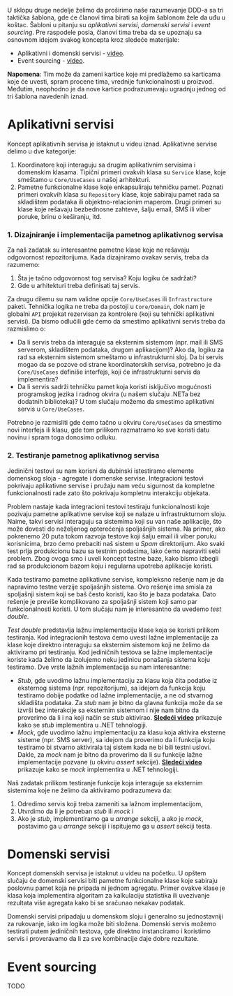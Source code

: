 U sklopu druge nedelje želimo da proširimo naše razumevanje DDD-a sa tri taktička šablona, gde će članovi tima birati sa kojim šablonom žele da uđu u koštac. Šabloni u pitanju su _aplikativni servisi_, _domenski servisi_ i _event sourcing_. Pre raspodele posla, članovi tima treba da se upoznaju sa osnovnom idejom svakog koncepta kroz sledeće materijale:

- Aplikativni i domenski servisi - [video](https://youtu.be/Y8I4THKo9HA).
- Event sourcing - [video](https://youtu.be/cTMG3QB7Lys).

**Napomena**: Tim može da zameni kartice koje mi predlažemo sa karticama koje će uvesti, spram procene tima, vrednije funkcionalnosti u proizvod. Međutim, neophodno je da nove kartice podrazumevaju ugradnju jednog od tri šablona navedenih iznad.

# Aplikativni servisi
Koncept aplikativnih servisa je istaknut u videu iznad. Aplikativne servise delimo u dve kategorije:

1. Koordinatore koji interaguju sa drugim aplikativnim servisima i domenskim klasama. Tipični primeri ovakvih klasa su `Service` klase, koje smeštamo u `Core/UseCases` u našoj arhitekturi.
2. Pametne funkcionalne klase koje enkapsuliraju tehničku pamet. Poznati primeri ovakvih klasa su `Repository` klase, koje sabiraju pamet rada sa skladištem podataka ili objektno-relacionim maperom. Drugi primeri su klase koje rešavaju bezbednosne zahteve, šalju email, SMS ili viber poruke, brinu o keširanju, itd.

### 1. Dizajniranje i implementacija pametnog aplikativnog servisa
Za naš zadatak su interesantne pametne klase koje ne rešavaju odgovornost repozitorijuma. Kada dizajniramo ovakav servis, treba da razumemo:

1. Šta je tačno odgovornost tog servisa? Koju logiku će sadržati?
2. Gde u arhitekturi treba definisati taj servis.

Za drugu dilemu su nam validne opcije `Core/UseCases` ili `Infrastructure` paketi. Tehnička logika ne treba da postoji u `Core/Domain`, dok nam je globalni `API` projekat rezervisan za kontrolere (koji su tehnički aplikativni servisi). Da bismo odlučili gde ćemo da smestimo aplikativni servis treba da razmislimo o:

- Da li servis treba da interaguje sa eksternim sistemom (npr. mail ili SMS serverom, skladištem podataka, drugom aplikacijom)? Ako da, logiku za rad sa eksternim sistemom smeštamo u infrastrukturni sloj. Da bi servis mogao da se pozove od strane koordinatorskih servisa, potrebno je da `Core/UseCases` definiše interfejs, koji će infrastrukturni servis da implementira?
- Da li servis sadrži tehničku pamet koja koristi isključivo mogućnosti programskog jezika i radnog okvira (u našem slučaju .NETa bez dodatnih biblioteka)? U tom slučaju možemo da smestimo aplikativni servis u `Core/UseCases`.

Potrebno je razmisliti gde ćemo tačno u okviru `Core/UseCases` da smestimo novi interfejs ili klasu, gde tom prilikom razmatramo ko sve koristi datu novinu i spram toga donosimo odluku.

### 2. Testiranje pametnog aplikativnog servisa
Jedinični testovi su nam korisni da dubinski istestiramo elemente domenskog sloja - agregate i domenske servise. Integracioni testovi  pokrivaju aplikativne servise i pružaju nam veću sigurnost da kompletne funkcionalnosti rade zato što pokrivaju kompletnu interakciju objekata.

Problem nastaje kada integracioni testovi testiraju funkcionalnosti koje pozivaju pametne aplikativne servise koji se nalaze u infrastrukturnom sloju. Naime, takvi servisi interaguju sa sistemima koji su van naše aplikacije, što može dovesti do neželjenog opterećenja spoljašnjih sistema. Na primer, ako pokrenemo 20 puta tokom razvoja testove koji šalju email ili viber poruku korisnicima, brzo ćemo prebaciti naš sistem u _Spam_ direktorijum. Ako svaki test prlja produkcionu bazu sa testnim podacima, lako ćemo napraviti sebi problem. Zbog ovoga smo i uveli koncept testne baze, kako bismo izbegli rad sa produkcionom bazom koju i regularna upotreba aplikacije koristi.

Kada testiramo pametne aplikativne servise, kompleksno rešenje nam je da napravimo testne verzije spoljašnjih sistema. Ovo rešenje ima smisla za spoljašnji sistem koji se baš često koristi, kao što je baza podataka. Dato rešenje je previše komplikovano za spoljašnji sistem koji samo par funkcionalnosti koristi. U tom slučaju nam je interesantno da uvedemo _test double_.

_Test double_ predstavlja lažnu implementaciju klase koja se koristi prilikom testiranja. Kod integracionih testova ćemo uvesti lažne implementacije za klase koje direktno interaguju sa eksternim sistemom koji ne želimo da aktiviramo pri testiranju. Kod jediničnih testova se lažne implementacije koriste kada želimo da izolujemo neku jedinicu ponašanja sistema koju testiramo. Dve vrste lažnih implementacija su nam interesantne:

- _Stub_, gde uvodimo lažnu implementaciju za klasu koja čita podatke iz eksternog sistema (npr. repozitorijum), sa idejom da funkcija koju testiramo dobije podatke od lažne implementacije, a ne od stvarnog skladišta podataka. Za _stub_ nam je bitno da glavna funkcija može da se izvrši bez interakcije sa eksternim sistemom i nije nam bitno da proverimo da li i na koji način se _stub_ aktivirao. **[Sledeći video](https://www.youtube.com/watch?v=iQJ448L5sdE)** prikazuje kako se _stub_ implementira u .NET tehnologiji.
- _Mock_, gde uvodimo lažnu implementaciju za klasu koja aktivira eksterne sisteme (npr. SMS server), sa idejom da proverimo da li funkcija koju testiramo bi stvarno aktivirala taj sistem kada ne bi bili testni uslovi. Dakle, za _mock_ nam je bitno da proverimo da li su funkcije lažne implementacije pozvane (u okviru _assert_ sekcije). **[Sledeći video](https://www.youtube.com/watch?v=Qn2rYN6vNHo)** prikazuje kako se _mock_ implementira u .NET tehnologiji.

Naš zadatak prilikom testiranje funkcije koja interaguje sa eksternim sistemima koje ne želimo da aktiviramo podrazumeva da:

1. Odredimo servis koji treba zameniti sa lažnom implementacijom,
2. Utvrdimo da li je potreban _stub_ ili _mock_ i
3. Ako je _stub_, implementiramo ga u _arrange_ sekciji, a ako je _mock_, postavimo ga u _arrange_ sekciji i ispitujemo ga u _assert_ sekciji testa.

# Domenski servisi
Koncept domenskih servisa je istaknut u videu na početku. U opštem slučaju će domenski servisi biti pametne funkcionalne klase koje sabiraju poslovnu pamet koja ne pripada ni jednom agregatu. Primer ovakve klase je klasa koja implementira algoritam za kalkulaciju statistika ili uvezivanje rezultata više agregata kako bi se sračunao nekakav podatak.

Domenski servisi pripadaju u domenskom sloju i generalno su jednostavniji za rukovanje, iako im logika može biti složena. Domenski servis možemo testirati putem jediničnih testova, gde direktno instanciramo i koristimo servis i proveravamo da li za sve kombinacije daje dobre rezultate.

# Event sourcing
TODO
